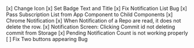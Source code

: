 [x] Change Icon
[x] Set Badge Text and Title
[x] Fix Notification List Bug
[x] Pass Subscription List from App Component to Child Components
[x] Chrome Notification
[x] When Notification of a Repo are read, it does not delete the row.
[x] Notification Screen: Clicking Commit id not deleting commit from Storage
[x] Pending Notification Count is not working properly
[ ] Fix Two buttons appearing Bug
